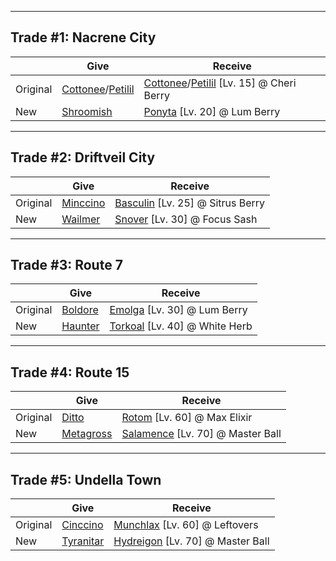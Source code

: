 
---

## Trade #1: Nacrene City

|   | Give | Receive |
|---|------|---------|
| Original | [Cottonee](../pokemon/cottonee.md)/[Petilil](../pokemon/petilil.md) | [Cottonee](../pokemon/cottonee.md)/[Petilil](../pokemon/petilil.md) [Lv. 15] @ Cheri Berry |
| New | [Shroomish](../pokemon/shroomish.md) | [Ponyta](../pokemon/ponyta.md) [Lv. 20] @ Lum Berry |

---

## Trade #2: Driftveil City

|   | Give | Receive |
|---|------|---------|
| Original | [Minccino](../pokemon/minccino.md) | [Basculin](../pokemon/basculin-red-striped.md) [Lv. 25] @ Sitrus Berry |
| New | [Wailmer](../pokemon/wailmer.md) | [Snover](../pokemon/snover.md) [Lv. 30] @ Focus Sash |

---

## Trade #3: Route 7

|   | Give | Receive |
|---|------|---------|
| Original | [Boldore](../pokemon/boldore.md) | [Emolga](../pokemon/emolga.md) [Lv. 30] @ Lum Berry |
| New | [Haunter](../pokemon/haunter.md) | [Torkoal](../pokemon/torkoal.md) [Lv. 40] @ White Herb |

---

## Trade #4: Route 15

|   | Give | Receive |
|---|------|---------|
| Original | [Ditto](../pokemon/ditto.md) | [Rotom](../pokemon/rotom.md) [Lv. 60] @ Max Elixir |
| New | [Metagross](../pokemon/metagross.md) | [Salamence](../pokemon/salamence.md) [Lv. 70] @ Master Ball |

---

## Trade #5: Undella Town

|   | Give | Receive |
|---|------|---------|
| Original | [Cinccino](../pokemon/cinccino.md) | [Munchlax](../pokemon/munchlax.md) [Lv. 60] @ Leftovers |
| New | [Tyranitar](../pokemon/tyranitar.md) | [Hydreigon](../pokemon/hydreigon.md) [Lv. 70] @ Master Ball |
